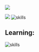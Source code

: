 <p align="left"><img src="https://komarev.com/ghpvc/?username=yhkq1&style=flat-square"></p>
<p align="left">
<a href="https://discord.com/users/789782857852911616" target="_blank">
<img src="https://lanyard.cnrad.dev/api/789782857852911616"></a>
<img src="https://skillicons.dev/icons?i=js,html,css,react,sass,jquery,nodejs,babel,postgresql,bash,powershell,vscode,webstorm,github,git,linux,qt,discord,docker&perline=5" alt="skills">
</p>
<p align="left">
<h2>Learning: </h2><img src="https://skillicons.dev/icons?i=cpp" alt="skills">
</p>


